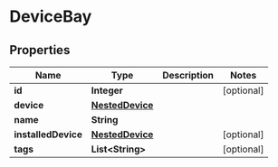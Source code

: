# DeviceBay

## Properties
Name | Type | Description | Notes
------------ | ------------- | ------------- | -------------
**id** | **Integer** |  |  [optional]
**device** | [**NestedDevice**](NestedDevice.md) |  | 
**name** | **String** |  | 
**installedDevice** | [**NestedDevice**](NestedDevice.md) |  |  [optional]
**tags** | **List&lt;String&gt;** |  |  [optional]
